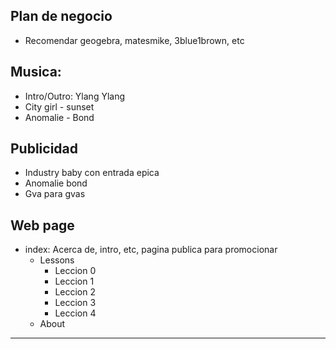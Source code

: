 ## Plan de negocio

- Recomendar geogebra, matesmike, 3blue1brown, etc

## Musica:
- Intro/Outro: Ylang Ylang
- City girl - sunset
- Anomalie - Bond

## Publicidad

- Industry baby con entrada epica
- Anomalie bond
- Gva para gvas

## Web page

- index: Acerca de, intro, etc, pagina publica para promocionar
    - Lessons
        - Leccion 0
        - Leccion 1
        - Leccion 2
        - Leccion 3
        - Leccion 4
    - About





---
